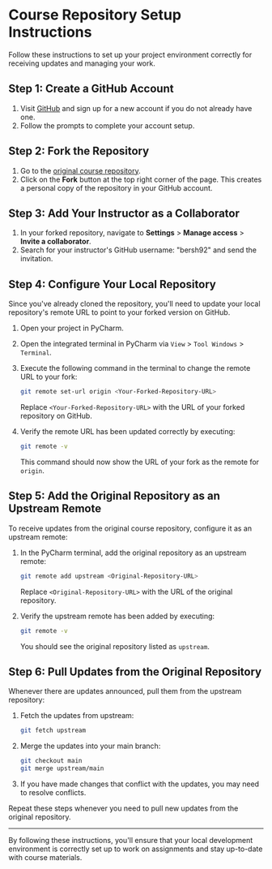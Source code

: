 # Course Repository Setup Instructions

Follow these instructions to set up your project environment correctly for receiving updates and managing your work.

## Step 1: Create a GitHub Account

1. Visit [GitHub](https://github.com/) and sign up for a new account if you do not already have one.
2. Follow the prompts to complete your account setup.

## Step 2: Fork the Repository

1. Go to the [original course repository](https://github.com/bersh92/orangeHrm).
2. Click on the **Fork** button at the top right corner of the page. This creates a personal copy of the repository in your GitHub account.

## Step 3: Add Your Instructor as a Collaborator

1. In your forked repository, navigate to **Settings** > **Manage access** > **Invite a collaborator**.
2. Search for your instructor's GitHub username: "bersh92" and send the invitation.

## Step 4: Configure Your Local Repository

Since you've already cloned the repository, you'll need to update your local repository's remote URL to point to your forked version on GitHub.

1. Open your project in PyCharm.
2. Open the integrated terminal in PyCharm via `View` > `Tool Windows` > `Terminal`.
3. Execute the following command in the terminal to change the remote URL to your fork:

    ```bash
    git remote set-url origin <Your-Forked-Repository-URL>
    ```

    Replace `<Your-Forked-Repository-URL>` with the URL of your forked repository on GitHub.

4. Verify the remote URL has been updated correctly by executing:

    ```bash
    git remote -v
    ```

    This command should now show the URL of your fork as the remote for `origin`.

## Step 5: Add the Original Repository as an Upstream Remote

To receive updates from the original course repository, configure it as an upstream remote:

1. In the PyCharm terminal, add the original repository as an upstream remote:

    ```bash
    git remote add upstream <Original-Repository-URL>
    ```

    Replace `<Original-Repository-URL>` with the URL of the original repository.

2. Verify the upstream remote has been added by executing:

    ```bash
    git remote -v
    ```

    You should see the original repository listed as `upstream`.

## Step 6: Pull Updates from the Original Repository

Whenever there are updates announced, pull them from the upstream repository:

1. Fetch the updates from upstream:

    ```bash
    git fetch upstream
    ```

2. Merge the updates into your main branch:

    ```bash
    git checkout main
    git merge upstream/main
    ```

3. If you have made changes that conflict with the updates, you may need to resolve conflicts.

Repeat these steps whenever you need to pull new updates from the original repository.

---

By following these instructions, you'll ensure that your local development environment is correctly set up to work on assignments and stay up-to-date with course materials.
